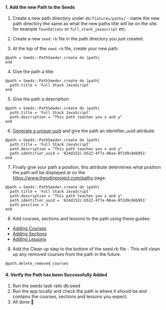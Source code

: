#### 1. Add the new Path to the Seeds

1. Create a new path directory under `db/fixtures/paths/` - name the new path directory the same as what the new paths title will be on the site. for example `foundations` or `full_stack_javascript` etc.
2. Create a new `seed.rb` file in the path directory you just created.

3. At the top of the `seed.rb` file, create your new path:
 ```
@path = Seeds::PathSeeder.create do |path|
end
```

4. Give the path a title:
```
@path = Seeds::PathSeeder.create do |path|
  path.title = 'Full Stack JavaScript'
end
```

5. Give the path a description:
```
@path = Seeds::PathSeeder.create do |path|
  path.title = 'Full Stack JavaScript'
  path.description = "This path teaches you x and y"
end
```

6. [Generate a unique uuid](https://www.uuidgenerator.net/version4) and give the path an identifier_uuid attribute:
```
@path = Seeds::PathSeeder.create do |path|
  path.title = 'Full Stack JavaScript'
  path.description = "This path teaches you x and y"
  path.identifier_uuid = '624d152c-b522-4f7a-86aa-8f2d9c84b951'
end
```

7. Finally give your path a position, this attribute determines what position the path will be displayed at on the https://www.theodinproject.com/paths page.
```
@path = Seeds::PathSeeder.create do |path|
  path.title = 'Full Stack JavaScript'
  path.description = "This path teaches you x and y"
  path.identifier_uuid = '624d152c-b522-4f7a-86aa-8f2d9c84b951'
  path.position = 3
end
```

8. Add courses, sections and lessons to the path using these guides: 
* [Adding Courses](https://github.com/TheOdinProject/theodinproject/wiki/Adding-a-Course)
* [Adding Sections](https://github.com/TheOdinProject/theodinproject/wiki/Adding-a-Section)
* [Adding Lessons](https://github.com/TheOdinProject/theodinproject/wiki/Adding-a-Lesson-to-the-Curriculum)

9. Add the Clean up step to the bottom of the seed.rb file - This will clean up any removed courses from the path in the future.
```
@path.delete_removed_courses
```


#### 4. Verify the Path has been Successfully Added
1. Run the seeds task rails db:seed
2. Run the app locally and check the path is where it should be and contains the courses, sections and lessons you expect.
3. All done 🎉